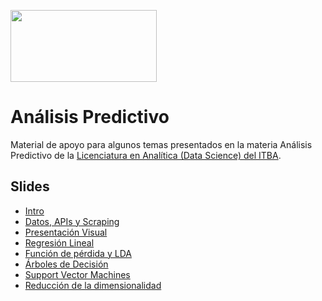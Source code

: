 <a href="url"><img src="https://www.itba.edu.ar/wp-content/uploads/2020/03/Marca-ITBA-Color-ALTA.png" height="115" width="234" ></a>

# Análisis Predictivo

Material de apoyo para algunos temas presentados en la materia Análisis Predictivo de la [Licenciatura en Analítica (Data Science) del ITBA](https://www.itba.edu.ar/grado/analitica-empresarial-y-social). 

## Slides
* [Intro](https://docs.google.com/presentation/d/1GdmcFAjPJlD_33KMYuvf4wPHOXVazBivFAoqkAushmM/edit?usp=sharing)
* [Datos, APIs y Scraping](https://docs.google.com/presentation/d/1LJ32k889JxY3c9cViWLfKgLmImBnhAl3OdNdF10NFiU/edit?usp=sharing)
* [Presentación Visual](https://docs.google.com/presentation/d/1iPAzjFEh8rzcuNEqbSkH1jvvcKCGfJ6GZCVVz56yr98/edit?usp=sharing)
* [Regresión Lineal](https://docs.google.com/presentation/d/1MELKMIqsMDmS5LwMnr8soVNR90g8j4GZK6bCBFF17N8/edit?usp=sharing)
* [Función de pérdida y LDA](https://docs.google.com/presentation/d/1dmFkAMhuUZeBF3ww2MgBEkBDT1k7RF_neqsEoJz1118/edit#slide=id.g27f3a0c346d_0_171)
* [Árboles de Decisión](https://docs.google.com/presentation/d/1DxqJpG0t41zWIAzI0op3LHqINr5NkcEzmhI44S4DXf4/edit?usp=sharing)
* [Support Vector Machines](https://docs.google.com/presentation/d/1orZnj6ymJBJBbZ-s2RoiJCIqdhzNbzN1owwrSpK1Doo/edit?usp=sharing)
* [Reducción de la dimensionalidad](https://docs.google.com/presentation/d/1eVFZjCClltOt26LC7rzzrX3N3anCi4wHzvZu-Ei62HA/edit?usp=sharing)

